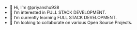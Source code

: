 - 👋 Hi, I’m @priyanshu938
- 👀 I’m interested in FULL STACK DEVELOPMENT.
- 🌱 I’m currently learning FULL STACK DEVELOPMENT.
- 💞️ I’m looking to collaborate on various Open Source Projects.

<!---
priyanshu938/priyanshu938 is a ✨ special ✨ repository because its `README.md` (this file) appears on your GitHub profile.
You can click the Preview link to take a look at your changes.
--->
